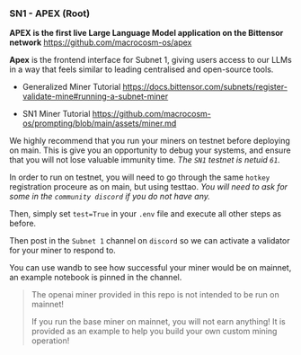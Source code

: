### SN1 - APEX (Root)
**APEX is the first live Large Language Model application on the Bittensor network**
https://github.com/macrocosm-os/apex

**Apex** is the frontend interface for Subnet 1, giving users access to our LLMs in a way that feels similar to leading centralised and open-source tools.


- Generalized Miner Tutorial
https://docs.bittensor.com/subnets/register-validate-mine#running-a-subnet-miner

- SN1 Miner Tutorial
https://github.com/macrocosm-os/prompting/blob/main/assets/miner.md

We highly recommend that you run your miners on testnet before deploying on main. This is give you an opportunity to debug your systems, and ensure that you will not lose valuable immunity time.
*The `SN1` testnet is netuid `61`.*

In order to run on testnet, you will need to go through the same `hotkey` registration proceure as on main, but using testtao. *You will need to ask for some in the `community discord` if you do not have any.*

Then, simply set `test=True` in your `.env` file and execute all other steps as before.

Then post in the `Subnet 1` channel on `discord` so we can activate a validator for your miner to respond to.

You can use wandb to see how successful your miner would be on mainnet, an example notebook is pinned in the channel.

> The openai miner provided in this repo is not intended to be run on mainnet!
>
> If you run the base miner on mainnet, you will not earn anything! It is provided as an example to help you build your own custom mining operation!
